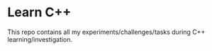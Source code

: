 # Learn C++ 
This repo contains all my experiments/challenges/tasks during C++ learning/investigation.
